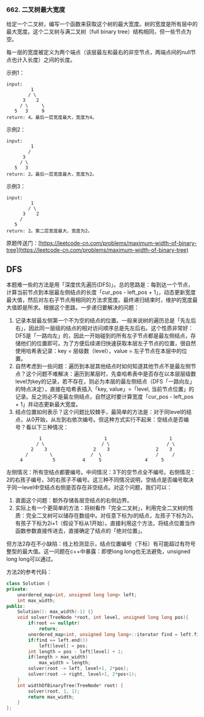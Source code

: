 ### 662. 二叉树最大宽度

给定一个二叉树，编写一个函数来获取这个树的最大宽度。树的宽度是所有层中的最大宽度。这个二叉树与满二叉树（full binary tree）结构相同，但一些节点为空。

每一层的宽度被定义为两个端点（该层最左和最右的非空节点，两端点间的null节点也计入长度）之间的长度。

示例1：

``` figure
input:
         1
        / \
      3    2
     / \     \
   5   3     9
return: 4。最后一层宽度最大，宽度为4。
```

示例2：

``` figure
input:
         1
        /
      3
     / \
   5   3
return: 2。最后一层宽度最大，宽度为2。
```

示例3：

``` figure
input:
         1
        / \
      3    2
     /
   5
return: 2。第二层宽度最大，宽度为2。
```

原题传送门：[https://leetcode-cn.com/problems/maximum-width-of-binary-tree](https://leetcode-cn.com/problems/maximum-width-of-binary-tree)

## DFS

本题难一些的方法是用「深度优先遍历(DFS)」。总的思路是：每到达一个节点，计算当前节点到本层最左侧结点的长度「cur_pos - left_pos + 1」，动态更新宽度最大值，然后对左右子节点用相同的方法求宽度。最终递归结束时，维护的宽度最大值即是所求。根据这个思路，一步递归要解决的问题：

1. 记录本层最左侧第一个不为空的结点的位置。一般来说树的遍历总是「先左后右」，因此同一层级的结点的相对访问顺序总是先左后右。这个性质非常好：DFS是「一路向左」的，因此一开始碰到的所有左子节点都是最左侧结点，存储他们的位置即可。为了方便后续递归快速获取本层左子节点的位置，很自然使用哈希表记录：key = 层级数（level），value = 左子节点在本层中的位置。
2. 自然考虑到一些问题：遍历到本层其他结点时如何知道其他节点不是最左侧节点？这个问题不难解决：遍历到某层时，先查哈希表中是否存在以本层层级数level为key的记录，若不存在，则必为本层的最左侧结点（DFS「一路向左」的特点决定），直接在哈希表插入「key, value」=「level, 当前节点位置」的记录。反之则必不是最左侧结点，自然这时要计算宽度「cur_pos - left_pos + 1」并动态更新最大宽度。
3. 结点位置如何表示？这个问题比较棘手，最简单的方法是：对于同level的结点，从0开始，从左到右依次编号。但这种方式实行不起来：空结点是否编号？看以下三种情况：

``` figure
            1                       1                       1
           / \                     / \                     / \
         2    3                 2    3                 2    3
       /        \              /  \                    /     /
     4           5          4     5                4     5
```

左侧情况：所有空结点都要编号。中间情况：3下的空节点全不编号。右侧情况：2的右孩子编号，3的右孩子不编号。这三种不同情况说明，空结点是否编号取决于同一level中空结点右侧是否存在非空结点。对这个问题，我们可以：

1. 直面这个问题：额外存储各层空结点的右侧边界。
2. 实际上有一个更简单的方法：将树看作「完全二叉树」，利用完全二叉树的性质：完全二叉树可以储存在数组中。对任意下标为i的结点，左孩子下标为2i，有孩子下标为2i+1（假设下标从1开始）。直接利用这个方法，将结点位置当作函数参数直接传进去，直接确定了结点的「绝对位置」。

但方法2存在不小缺陷：线上检测显示，结点位置编号（下标）有可能超过有符号整型的最大值。这一问题在c++中暴露：即使long long也无法避免，unsigned long long可以通过。

方法2的参考代码：

``` c++
class Solution {
private:
    unordered_map<int, unsigned long long> left;
    int max_width;
public:
    Solution(): max_width(-1) {}
    void solver(TreeNode *root, int level, unsigned long long pos){
        if(root == nullptr)
            return;
        unordered_map<int, unsigned long long>::iterator find = left.find(level);
        if(find == left.end())
            left[level] = pos;
        int length = pos - left[level] + 1;
        if(length > max_width)
            max_width = length;
        solver(root -> left, level+1, 2*pos);
        solver(root -> right, level+1, 2*pos+1);
    }
    int widthOfBinaryTree(TreeNode* root) {
        solver(root, 1, 1);
        return max_width;
    }
};
```
